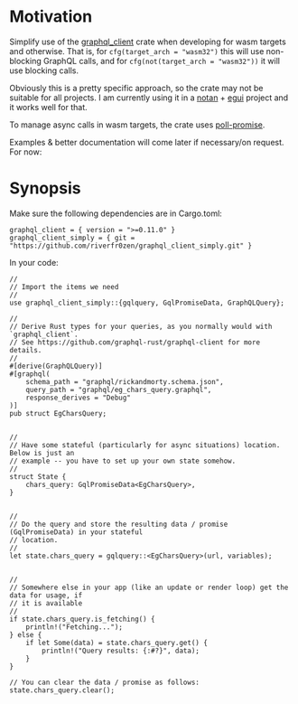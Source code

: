 # Motivation 

Simplify use of the [graphql_client](https://github.com/graphql-rust/graphql-client) crate when developing for wasm targets and otherwise. That is, for `cfg(target_arch = "wasm32")` this will use non-blocking GraphQL calls, and for `cfg(not(target_arch = "wasm32"))` it will use blocking calls.

Obviously this is a pretty specific approach, so the crate may not be suitable for all projects. I am currently using it in a [notan](https://github.com/Nazariglez/notan) + [egui](https://github.com/emilk/egui) project and it works well for that.

To manage async calls in wasm targets, the crate uses [poll-promise](https://github.com/EmbarkStudios/poll-promise).

Examples & better documentation will come later if necessary/on request. For now:


# Synopsis


Make sure the following dependencies are in Cargo.toml:

```
graphql_client = { version = ">=0.11.0" }
graphql_client_simply = { git = "https://github.com/riverfr0zen/graphql_client_simply.git" }
```

In your code: 

```
//
// Import the items we need
//
use graphql_client_simply::{gqlquery, GqlPromiseData, GraphQLQuery};

//
// Derive Rust types for your queries, as you normally would with `graphql_client`. 
// See https://github.com/graphql-rust/graphql-client for more details.
//
#[derive(GraphQLQuery)]
#[graphql(
    schema_path = "graphql/rickandmorty.schema.json",
    query_path = "graphql/eg_chars_query.graphql",
    response_derives = "Debug"
)]
pub struct EgCharsQuery;


//
// Have some stateful (particularly for async situations) location. Below is just an
// example -- you have to set up your own state somehow.
//
struct State {
    chars_query: GqlPromiseData<EgCharsQuery>,
}


//
// Do the query and store the resulting data / promise (GqlPromiseData) in your stateful
// location. 
//
let state.chars_query = gqlquery::<EgCharsQuery>(url, variables);


//
// Somewhere else in your app (like an update or render loop) get the data for usage, if
// it is available
//
if state.chars_query.is_fetching() {
    println!("Fetching...");
} else {
    if let Some(data) = state.chars_query.get() {
        println!("Query results: {:#?}", data);
    }
}

// You can clear the data / promise as follows:
state.chars_query.clear();



```